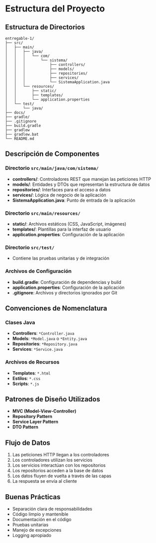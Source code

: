 # Estructura del Proyecto

## Estructura de Directorios

```
entregable-1/
├── src/
│   ├── main/
│   │   ├── java/
│   │   │   └── com/
│   │   │       └── sistema/
│   │   │           ├── controllers/
│   │   │           ├── models/
│   │   │           ├── repositories/
│   │   │           ├── services/
│   │   │           └── SistemaApplication.java
│   │   └── resources/
│   │       ├── static/
│   │       ├── templates/
│   │       └── application.properties
│   └── test/
│       └── java/
├── docs/
├── gradle/
├── .gitignore
├── build.gradle
├── gradlew
├── gradlew.bat
└── README.md
```

## Descripción de Componentes

### Directorio `src/main/java/com/sistema/`
- **controllers/**: Controladores REST que manejan las peticiones HTTP
- **models/**: Entidades y DTOs que representan la estructura de datos
- **repositories/**: Interfaces para el acceso a datos
- **services/**: Lógica de negocio de la aplicación
- **SistemaApplication.java**: Punto de entrada de la aplicación

### Directorio `src/main/resources/`
- **static/**: Archivos estáticos (CSS, JavaScript, imágenes)
- **templates/**: Plantillas para la interfaz de usuario
- **application.properties**: Configuración de la aplicación

### Directorio `src/test/`
- Contiene las pruebas unitarias y de integración

### Archivos de Configuración
- **build.gradle**: Configuración de dependencias y build
- **application.properties**: Configuración de la aplicación
- **.gitignore**: Archivos y directorios ignorados por Git

## Convenciones de Nomenclatura

### Clases Java
- **Controllers**: `*Controller.java`
- **Models**: `*Model.java` o `*Entity.java`
- **Repositories**: `*Repository.java`
- **Services**: `*Service.java`

### Archivos de Recursos
- **Templates**: `*.html`
- **Estilos**: `*.css`
- **Scripts**: `*.js`

## Patrones de Diseño Utilizados

- **MVC (Model-View-Controller)**
- **Repository Pattern**
- **Service Layer Pattern**
- **DTO Pattern**

## Flujo de Datos

1. Las peticiones HTTP llegan a los controladores
2. Los controladores utilizan los servicios
3. Los servicios interactúan con los repositorios
4. Los repositorios acceden a la base de datos
5. Los datos fluyen de vuelta a través de las capas
6. La respuesta se envía al cliente

## Buenas Prácticas

- Separación clara de responsabilidades
- Código limpio y mantenible
- Documentación en el código
- Pruebas unitarias
- Manejo de excepciones
- Logging apropiado 